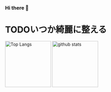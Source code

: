 ### Hi there 👋

# TODOいつか綺麗に整える

<p align="left"> 
  <img alt="Top Langs" height="150px" src="https://github-readme-stats.vercel.app/api/top-langs/?username=Asa-to&layout=compact&show_icons=true&theme=onedark" />
  <img alt="github stats" height="150px" src="https://github-readme-stats.vercel.app/api?username=Asa-to&theme=onedark&show_icons=ture" />
</p>
